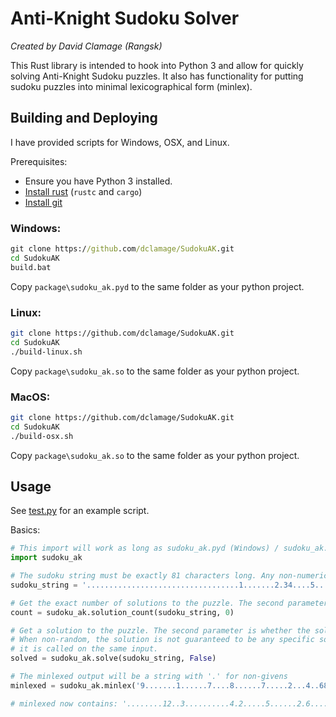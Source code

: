 # Anti-Knight Sudoku Solver

*Created by David Clamage (Rangsk)*

This Rust library is intended to hook into Python 3 and allow for quickly solving Anti-Knight Sudoku puzzles. It also has functionality for putting sudoku puzzles into minimal lexicographical form (minlex).

## Building and Deploying

I have provided scripts for Windows, OSX, and Linux.

Prerequisites:
 - Ensure you have Python 3 installed.
 - [Install rust](https://doc.rust-lang.org/cargo/getting-started/installation.html) (`rustc` and `cargo`)
 - [Install git](https://www.atlassian.com/git/tutorials/install-git)

### Windows: 

```cmd
git clone https://github.com/dclamage/SudokuAK.git
cd SudokuAK
build.bat
```

Copy `package\sudoku_ak.pyd` to the same folder as your python project.

### Linux:

```sh
git clone https://github.com/dclamage/SudokuAK.git
cd SudokuAK
./build-linux.sh
```

Copy `package\sudoku_ak.so` to the same folder as your python project.


### MacOS:

```sh
git clone https://github.com/dclamage/SudokuAK.git
cd SudokuAK
./build-osx.sh
```


Copy `package\sudoku_ak.so` to the same folder as your python project.

## Usage

See [test.py](package/test.py) for an example script.

Basics:

```py
# This import will work as long as sudoku_ak.pyd (Windows) / sudoku_ak.so (OSX/Linux) are in the same folder as the script.
import sudoku_ak

# The sudoku string must be exactly 81 characters long. Any non-numerical digit is treated as a non-given.
sudoku_string = '..................................1.......2.34....5....6...7..........8..........'

# Get the exact number of solutions to the puzzle. The second parameter is a maximum number of solutions to return, or 0 for no limit.
count = sudoku_ak.solution_count(sudoku_string, 0)

# Get a solution to the puzzle. The second parameter is whether the solution should be random (different every time).
# When non-random, the solution is not guaranteed to be any specific solution, but it will be consistent every time
# it is called on the same input.
solved = sudoku_ak.solve(sudoku_string, False)

# The minlexed output will be a string with '.' for non-givens
minlexed = sudoku_ak.minlex('9.......1......7....8......7.....2...4..68..........5..6..7..............3.....7.')

# minlexed now contains: '........12..3..........4.2.....5......2.6...................5..7.6.8.........2..9'

```

